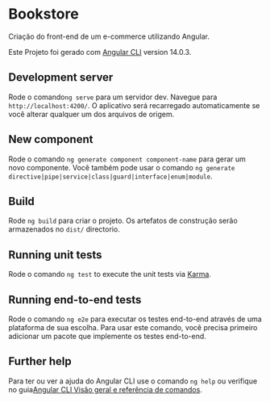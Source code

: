 # Bookstore

Criação do front-end de um e-commerce utilizando Angular.

Este Projeto foi gerado com [Angular CLI](https://github.com/angular/angular-cli) version 14.0.3.

## Development server

Rode o comando`ng serve` para um servidor dev. Navegue para `http://localhost:4200/`. O aplicativo será recarregado automaticamente se você alterar qualquer um dos arquivos de origem.

## New component

Rode o comando `ng generate component component-name` para gerar um novo componente. Você também pode usar o comando `ng generate directive|pipe|service|class|guard|interface|enum|module`.

## Build

Rode `ng build` para criar o projeto. Os artefatos de construção serão armazenados no `dist/` directorio.

## Running unit tests

Rode o comando `ng test` to execute the unit tests via [Karma](https://karma-runner.github.io).

## Running end-to-end tests

Rode o comando `ng e2e` para executar os testes end-to-end através de uma plataforma de sua escolha. Para usar este comando, você precisa primeiro adicionar um pacote que implemente os testes end-to-end.

## Further help

Para ter ou ver a ajuda do Angular CLI use o comando `ng help` ou verifique no guia[Angular CLI Visão geral e referência de comandos](https://angular.io/cli).
